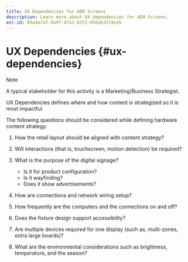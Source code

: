 ```yaml
---
title: UX Dependencies for AEM Screens
description: Learn more about UX dependencies for AEM Screens.
exl-id: 05a4a7a7-0a97-47a1-b371-056ab31f4ed5
---
```

# UX Dependencies {#ux-dependencies}

>[!NOTE]
>
>A typical stakeholder for this activity is a Marketing/Business Strategist.

UX Dependencies defines where and how content is strategized so it is most impactful.

The following questions should be considered while defining hardware content strategy:

1. How the retail layout should be aligned with content strategy?

1. Will interactions (that is, touchscreen, motion detection) be required?

1. What is the purpose of the digital signage?

   * Is it for product configuration?
   * Is it wayfinding?
   * Does it show advertisements?

1. How are connections and network wiring setup?

1. How frequently are the computers and the connections on and off?

1. Does the fixture design support accessibility?

1. Are multiple devices required for one display (such as, multi-zones, extra large boards)?

1. What are the environmental considerations such as brightness, temperature, and the season?
